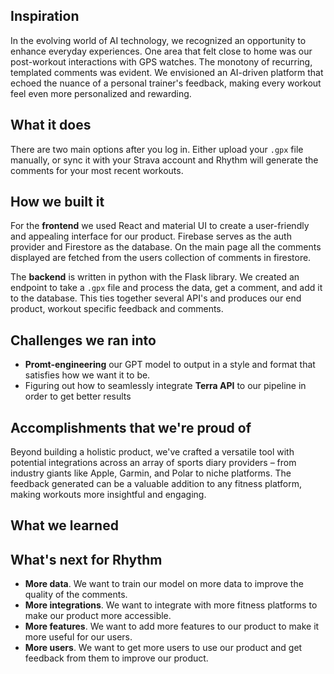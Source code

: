 ## Inspiration
In the evolving world of AI technology, we recognized an opportunity to enhance everyday experiences. One area that felt close to home was our post-workout interactions with GPS watches. The monotony of recurring, templated comments was evident. We envisioned an AI-driven platform that echoed the nuance of a personal trainer's feedback, making every workout feel even more personalized and rewarding.

## What it does
There are two main options after you log in. Either upload your `.gpx` file manually, or sync it with your Strava account and Rhythm will generate the comments for your most recent workouts.

## How we built it
For the **frontend** we used React and material UI to create a user-friendly and appealing interface for our product. Firebase serves as the auth provider and Firestore as the database. On the main page all the comments displayed are fetched from the users collection of comments in firestore.

The **backend** is written in python with the Flask library. We created an endpoint to take a `.gpx` file and process the data, get a comment, and add it to the database. This ties together several API's and produces our end product, workout specific feedback and comments.

## Challenges we ran into
- **Promt-engineering** our GPT model to output in a style and format that satisfies how we want it to be.
- Figuring out how to seamlessly integrate **Terra API** to our pipeline in order to get better results


## Accomplishments that we're proud of
Beyond building a holistic product, we've crafted a versatile tool with potential integrations across an array of sports diary providers – from industry giants like Apple, Garmin, and Polar to niche platforms. The feedback generated can be a valuable addition to any fitness platform, making workouts more insightful and engaging.

## What we learned

## What's next for Rhythm
- **More data**. We want to train our model on more data to improve the quality of the comments.
- **More integrations**. We want to integrate with more fitness platforms to make our product more accessible.
- **More features**. We want to add more features to our product to make it more useful for our users.
- **More users**. We want to get more users to use our product and get feedback from them to improve our product.

